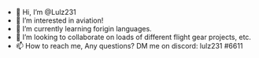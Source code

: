 - 👋 Hi, I’m @Lulz231
- 👀 I’m interested in aviation!
- 🌱 I’m currently learning forigin languages. 
- 💞️ I’m looking to collaborate on loads of different flight gear projects, etc.
- 📫 How to reach me, Any questions? DM me on discord: lulz231 #6611

<!---
Lulz231/Lulz231 is a ✨ special ✨ repository because its `README.md` (this file) appears on your GitHub profile.
You can click the Preview link to take a look at your changes.
--->
